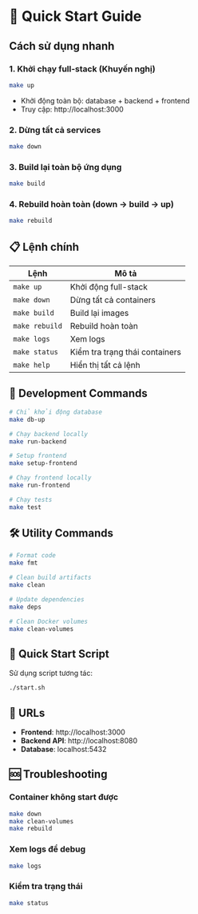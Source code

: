 # 🚀 Quick Start Guide

## Cách sử dụng nhanh

### 1. Khởi chạy full-stack (Khuyến nghị)
```bash
make up
```
- Khởi động toàn bộ: database + backend + frontend
- Truy cập: http://localhost:3000

### 2. Dừng tất cả services
```bash
make down
```

### 3. Build lại toàn bộ ứng dụng
```bash
make build
```

### 4. Rebuild hoàn toàn (down → build → up)
```bash
make rebuild
```

## 📋 Lệnh chính

| Lệnh | Mô tả |
|------|-------|
| `make up` | Khởi động full-stack |
| `make down` | Dừng tất cả containers |
| `make build` | Build lại images |
| `make rebuild` | Rebuild hoàn toàn |
| `make logs` | Xem logs |
| `make status` | Kiểm tra trạng thái containers |
| `make help` | Hiển thị tất cả lệnh |

## 🔧 Development Commands

```bash
# Chỉ khởi động database
make db-up

# Chạy backend locally
make run-backend

# Setup frontend
make setup-frontend

# Chạy frontend locally  
make run-frontend

# Chạy tests
make test
```

## 🛠️ Utility Commands

```bash
# Format code
make fmt

# Clean build artifacts
make clean

# Update dependencies
make deps

# Clean Docker volumes
make clean-volumes
```

## 🎯 Quick Start Script

Sử dụng script tương tác:
```bash
./start.sh
```

## 📍 URLs

- **Frontend**: http://localhost:3000
- **Backend API**: http://localhost:8080
- **Database**: localhost:5432

## 🆘 Troubleshooting

### Container không start được
```bash
make down
make clean-volumes
make rebuild
```

### Xem logs để debug
```bash
make logs
```

### Kiểm tra trạng thái
```bash
make status
```
